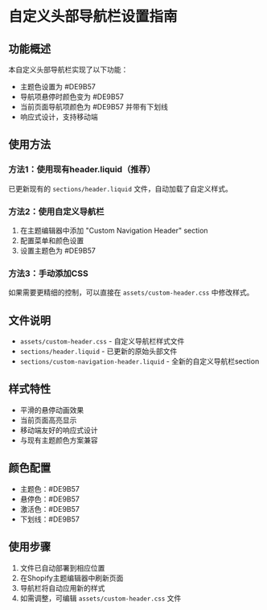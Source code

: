 # 自定义头部导航栏设置指南

## 功能概述
本自定义头部导航栏实现了以下功能：
- 主题色设置为 #DE9B57
- 导航项悬停时颜色变为 #DE9B57
- 当前页面导航项颜色为 #DE9B57 并带有下划线
- 响应式设计，支持移动端

## 使用方法

### 方法1：使用现有header.liquid（推荐）
已更新现有的 `sections/header.liquid` 文件，自动加载了自定义样式。

### 方法2：使用自定义导航栏
1. 在主题编辑器中添加 "Custom Navigation Header" section
2. 配置菜单和颜色设置
3. 设置主题色为 #DE9B57

### 方法3：手动添加CSS
如果需要更精细的控制，可以直接在 `assets/custom-header.css` 中修改样式。

## 文件说明
- `assets/custom-header.css` - 自定义导航栏样式文件
- `sections/header.liquid` - 已更新的原始头部文件
- `sections/custom-navigation-header.liquid` - 全新的自定义导航栏section

## 样式特性
- 平滑的悬停动画效果
- 当前页面高亮显示
- 移动端友好的响应式设计
- 与现有主题颜色方案兼容

## 颜色配置
- 主题色：#DE9B57
- 悬停色：#DE9B57
- 激活色：#DE9B57
- 下划线：#DE9B57

## 使用步骤
1. 文件已自动部署到相应位置
2. 在Shopify主题编辑器中刷新页面
3. 导航栏将自动应用新的样式
4. 如需调整，可编辑 `assets/custom-header.css` 文件
